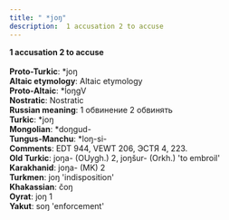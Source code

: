 ```yaml
---
title: " *joŋ"
description:  1 accusation 2 to accuse
---
```

<p data-pagefind-weight="0.5">
<strong> 1 accusation 2 to accuse</strong><br><br>
<strong>Proto-Turkic</strong>:  *joŋ<br>
<strong>Altaic etymology</strong>:  Altaic etymology<br>
<strong> Proto-Altaic</strong>:  *ĺoŋgV<br>
<strong>Nostratic</strong>:  Nostratic<br>
<strong>Russian meaning</strong>:  1 обвинение 2 обвинять<br>
<strong>Turkic</strong>:  *joŋ<br>
<strong>Mongolian</strong>:  *doŋgud-<br>
<strong>Tungus-Manchu</strong>:  *loŋ-si-<br>
<strong>Comments</strong>:  EDT 944, VEWT 206, ЭСТЯ 4, 223.<br>
<strong>Old Turkic</strong>:  joŋa- (OUygh.) 2, joŋšur- (Orkh.) 'to embroil'<br>
<strong>Karakhanid</strong>:  joŋa- (MK) 2<br>
<strong>Turkmen</strong>:  joŋ 'indisposition'<br>
<strong>Khakassian</strong>:  čoŋ<br>
<strong>Oyrat</strong>:  joŋ 1<br>
<strong>Yakut</strong>:  soŋ 'enforcement'<br>

</p>

